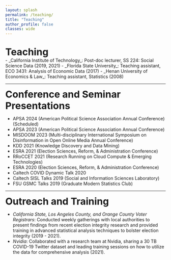 ```yaml
---
layout: splash 
permalink: /teaching/
title: "Teaching"
author_profile: false
classes: wide
---
```


<br>
<span style="font-size: 30px; font-weight: bold;">Teaching</span>
<br>
- _California Institute of Technology_: Post-doc lecturer, SS 224: Social Science Data (2019, 2021)
- _Florida State University_: Teaching assistant, ECO 3431: Analysis of Economic Data (2017)
- _Henan University of Economics & Law_: Teaching assistant, Statistics (2008)

---
<span style="font-size: 30px; font-weight: bold;">Conference and Seminar Presentations</span>
<br>
- APSA 2024 (American Political Science Association Annual Conference) (Scheduled)
- APSA 2023 (American Political Science Association Annual Conference)
- MISDOOM 2023 (Multi-disciplinary International Symposium on Disinformation in Open Online Media Annual Conference)
- KDD 2021 (Knowledge Discovery and Data Mining)
- ESRA 2021 (Election Sciences, Reform, & Administration Conference)
- RRoCCET 2021 (Research Running on Cloud Compute & Emerging Technologies)
- ESRA 2020 (Election Sciences, Reform, & Administration Conference)
- Caltech COVID Dynamic Talk 2020
- Caltech SISL Talks 2019 (Social and Information Sciences Laboratory)
- FSU GSMC Talks 2019 (Graduate Modern Statistics Club)

---
<span style="font-size: 30px; font-weight: bold;">Outreach and Training</span>
<br>
- _California State, Los Angeles County, and Orange County Voter Registrars_: Conducted weekly gatherings with local authorities to present findings from recent election integrity research and provided training in advanced statistical analysis techniques to bolster election integrity (2019 - 2021).
- _Nvidia_: Collaborated with a research team at Nvidia, sharing a 30 TB COVID-19 Twitter dataset and leading training sessions on how to utilize the data for comprehensive analysis (2021).